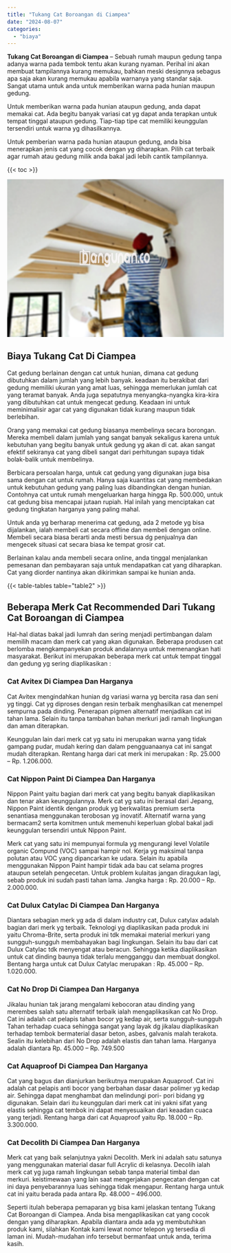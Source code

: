 ```yaml
---
title: "Tukang Cat Boroangan di Ciampea"
date: "2024-08-07"
categories: 
  - "biaya"
---
```


**Tukang Cat Boroangan di Ciampea** – Sebuah rumah maupun gedung tanpa adanya warna pada tembok tentu akan kurang nyaman. Perihal ini akan membuat tampilannya kurang memukau, bahkan meski designnya sebagus apa saja akan kurang memukau apabila warnanya yang standar saja. Sangat utama untuk anda untuk memberikan warna pada hunian maupun gedung.

Untuk memberikan warna pada hunian ataupun gedung, anda dapat memakai cat. Ada begitu banyak variasi cat yg dapat anda terapkan untuk tempat tinggal ataupun gedung. Tiap-tiap tipe cat memiliki keunggulan tersendiri untuk warna yg dihasilkannya.

Untuk pemberian warna pada hunian ataupun gedung, anda bisa menerapkan jenis cat yang cocok dengan yg diharapkan. Pilih cat terbaik agar rumah atau gedung milik anda bakal jadi lebih cantik tampilannya.

{{< toc >}}

![Tukang Cat Boroangan di Ciampea](/images/jasa-cat-murah38.png)

## Biaya Tukang Cat Di Ciampea

Cat gedung berlainan dengan cat untuk hunian, dimana cat gedung dibutuhkan dalam jumlah yang lebih banyak. keadaan itu berakibat dari gedung memiliki ukuran yang amat luas, sehingga memerlukan jumlah cat yang teramat banyak. Anda juga sepatutnya menyangka-nyangka kira-kira yang dibutuhkan cat untuk mengecat gedung. Keadaan ini untuk meminimalisir agar cat yang digunakan tidak kurang maupun tidak berlebihan.

Orang yang memakai cat gedung biasanya membelinya secara borongan. Mereka membeli dalam jumlah yang sangat banyak sekaligus karena untuk kebutuhan yang begitu banyak untuk gedung yg akan di cat. akan sangat efektif sekiranya cat yang dibeli sangat dari perhitungan supaya tidak bolak-balik untuk membelinya.

Berbicara persoalan harga, untuk cat gedung yang digunakan juga bisa sama dengan cat untuk rumah. Hanya saja kuantitas cat yang membedakan untuk kebutuhan gedung yang paling luas dibandingkan dengan hunian. Contohnya cat untuk rumah mengeluarkan harga hingga Rp. 500.000, untuk cat gedung bisa mencapai jutaan rupiah. Hal inilah yang menciptakan cat gedung tingkatan harganya yang paling mahal.

Untuk anda yg berharap menerima cat gedung, ada 2 metode yg bisa dijalankan, ialah membeli cat secara offline dan membeli dengan online. Membeli secara biasa berarti anda mesti bersua dg penjualnya dan mengecek situasi cat secara biasa ke tempat grosir cat.

Berlainan kalau anda membeli secara online, anda tinggal menjalankan pemesanan dan pembayaran saja untuk mendapatkan cat yang diharapkan. Cat yang diorder nantinya akan dikirimkan sampai ke hunian anda.

{{< table-tables table="table2" >}}

## Beberapa Merk Cat Recommended Dari Tukang Cat Boroangan di Ciampea

Hal-hal diatas bakal jadi lumrah dan sering menjadi pertimbangan dalam memilih macam dan merk cat yang akan digunakan. Beberapa produsen cat berlomba mengkampanyekan produk andalannya untuk memenangkan hati masyarakat. Berikut ini merupakan beberapa merk cat untuk tempat tinggal dan gedung yg sering diaplikasikan :

### Cat Avitex Di Ciampea Dan Harganya

Cat Avitex mengindahkan hunian dg variasi warna yg bercita rasa dan seni yg tinggi. Cat yg diproses dengan resin terbaik menghasilkan cat menempel sempurna pada dinding. Penerapan pigmen alternatif menjadikan cat ini tahan lama. Selain itu tanpa tambahan bahan merkuri jadi ramah lingkungan dan aman diterapkan.

Keunggulan lain dari merk cat yg satu ini merupakan warna yang tidak gampang pudar, mudah kering dan dalam pengguanaanya cat ini sangat mudah diterapkan. Rentang harga dari cat merk ini merupakan : Rp. 25.000 – Rp. 1.206.000.

### Cat Nippon Paint Di Ciampea Dan Harganya

Nippon Paint yaitu bagian dari merk cat yang begitu banyak diaplikasikan dan tenar akan keunggulannya. Merk cat yg satu ini berasal dari Jepang, Nippon Paint identik dengan produk yg berkwalitas premium serta senantiasa menggunakan terobosan yg inovatif. Alternatif warna yang bermacam2 serta komitmen untuk memenuhi keperluan global bakal jadi keunggulan tersendiri untuk Nippon Paint.

Merk cat yang satu ini mempunyai formula yg mengurangi level Volatile organic Compund (VOC) sampai hampir nol. Kerja yg maksimal tanpa polutan atau VOC yang dipancarkan ke udara. Selain itu apabila menggunakan Nippon Paint hampir tidak ada bau cat selama progres ataupun setelah pengecetan. Untuk problem kulaitas jangan diragukan lagi, sebab produk ini sudah pasti tahan lama. Jangka harga : Rp. 20.000 – Rp. 2.000.000.

### Cat Dulux Catylac Di Ciampea Dan Harganya

Diantara sebagian merk yg ada di dalam industry cat, Dulux catylax adalah bagian dari merk yg terbaik. Teknologi yg diaplikasikan pada produk ini yaitu Chroma-Brite, serta produk ini tdk memakai material merkuri yang sungguh-sungguh membahayakan bagi lingkungan. Selain itu bau dari cat Dulux Catylac tdk menyengat atau beracun. Sehingga ketika diaplikasikan untuk cat dinding baunya tidak terlalu mengganggu dan membuat dongkol. Bentang harga untuk cat Dulux Catylac merupakan : Rp. 45.000 – Rp. 1.020.000.

### Cat No Drop Di Ciampea Dan Harganya

Jikalau hunian tak jarang mengalami kebocoran atau dinding yang merembes salah satu alternatif terbaik ialah mengaplikasikan cat No Drop. Cat ini adalah cat pelapis tahan bocor yg kedap air, serta sungguh-sungguh Tahan terhadap cuaca sehingga sangat yang layak dg jikalau diaplikasikan terhadap tembok bermaterial dasar beton, asbes, galvanis malah terakota. Sealin itu kelebihan dari No Drop adalah elastis dan tahan lama. Harganya adalah diantara Rp. 45.000 – Rp. 749.500

### Cat Aquaproof Di Ciampea Dan Harganya

Cat yang bagus dan dianjurkan berikutnya merupakan Aquaproof. Cat ini adalah cat pelapis anti bocor yang berbahan dasar dasar polimer yg kedap air. Sehingga dapat menghambat dan melindungi pori- pori bidang yg digunakan. Selain dari itu keunggulan dari merk cat ini yakni sifat yang elastis sehingga cat tembok ini dapat menyesuaikan dari keaadan cuaca yang terjadi. Rentang harga dari cat Aquaproof yaitu Rp. 18.000 – Rp. 3.300.000.

### Cat Decolith Di Ciampea Dan Harganya

Merk cat yang baik selanjutnya yakni Decolith. Merk ini adalah satu satunya yang menggunakan material dasar full Acrylic di kelasnya. Decolih ialah merk cat yg juga ramah lingkungan sebab tanpa material timbal dan merkuri. keistimewaan yang lain saat mengerjakan pengecatan dengan cat ini daya penyebarannya luas sehingga tidak mengapur. Rentang harga untuk cat ini yaitu berada pada antara Rp. 48.000 – 496.000.

Seperti itulah beberapa pemaparan yg bisa kami jelaskan tentang Tukang Cat Boroangan di Ciampea. Anda bisa mengaplikasikan cat yang cocok dengan yang diharapkan. Apabila diantara anda ada yg membutuhkan produk kami, silahkan Kontak kami lewat nomor telepon yg tersedia di laman ini. Mudah-mudahan info tersebut bermanfaat untuk anda, terima kasih.
